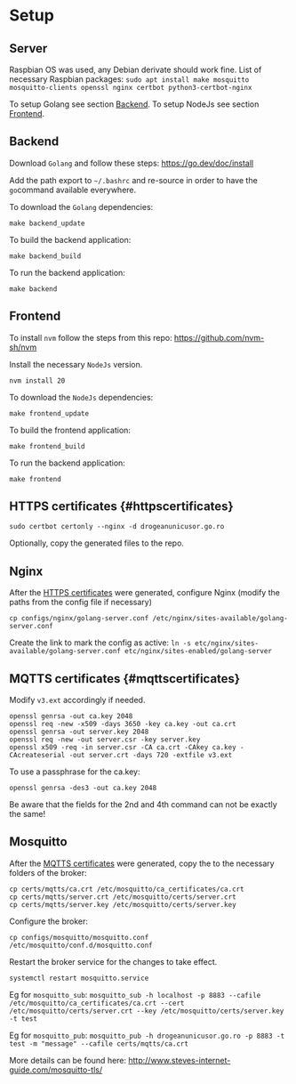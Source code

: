 # Setup
## Server
Raspbian OS was used, any Debian derivate should work fine.
List of necessary Raspbian packages:
```sudo apt install make mosquitto mosquitto-clients openssl nginx certbot python3-certbot-nginx```

To setup Golang see section [Backend](#backend).
To setup NodeJs see section [Frontend](#frontend).

## Backend
Download `Golang` and follow these steps:
https://go.dev/doc/install

Add the path export to `~/.bashrc` and re-source in order to have the `go`command available everywhere.

To download the `Golang` dependencies:
```
make backend_update
```

To build the backend application:
```
make backend_build
```

To run the backend application:
```
make backend
```

## Frontend
To install `nvm` follow the steps from this repo:
https://github.com/nvm-sh/nvm

Install the necessary `NodeJs` version.
```
nvm install 20
```

To download the `NodeJs` dependencies:
```
make frontend_update
```

To build the frontend application:
```
make frontend_build
```

To run the backend application:
```
make frontend
```

## HTTPS certificates {#httpscertificates}
```
sudo certbot certonly --nginx -d drogeanunicusor.go.ro
```
Optionally, copy the generated files to the repo.

## Nginx
After the [HTTPS certificates](#httpscertificates) were generated, configure Nginx (modify the paths from the config file if necessary)
```
cp configs/nginx/golang-server.conf /etc/nginx/sites-available/golang-server.conf
```
Create the link to mark the config as active:
```ln -s etc/nginx/sites-available/golang-server.conf etc/nginx/sites-enabled/golang-server```

## MQTTS certificates {#mqttscertificates}
Modify `v3.ext` accordingly if needed.
```
openssl genrsa -out ca.key 2048
openssl req -new -x509 -days 3650 -key ca.key -out ca.crt 
openssl genrsa -out server.key 2048
openssl req -new -out server.csr -key server.key
openssl x509 -req -in server.csr -CA ca.crt -CAkey ca.key -CAcreateserial -out server.crt -days 720 -extfile v3.ext
```

To use a passphrase for the ca.key:
```
openssl genrsa -des3 -out ca.key 2048
```

Be aware that the fields for the 2nd and 4th command can not be exactly the same!


## Mosquitto
After the [MQTTS certificates](#mqttscertificates) were generated, copy the to the necessary folders of the broker:
```
cp certs/mqtts/ca.crt /etc/mosquitto/ca_certificates/ca.crt
cp certs/mqtts/server.crt /etc/mosquitto/certs/server.crt
cp certs/mqtts/server.key /etc/mosquitto/certs/server.key
```

Configure the broker:
```
cp configs/mosquitto/mosquitto.conf /etc/mosquitto/conf.d/mosquitto.conf
```

Restart the broker service for the changes to take effect.
```
systemctl restart mosquitto.service
```

Eg for `mosquitto_sub`:
`mosquitto_sub -h localhost -p 8883 --cafile /etc/mosquitto/ca_certificates/ca.crt --cert /etc/mosquitto/certs/server.crt --key /etc/mosquitto/certs/server.key -t test`

Eg for `mosquitto_pub`:
`mosquitto_pub -h drogeanunicusor.go.ro -p 8883 -t test -m "message" --cafile certs/mqtts/ca.crt`

More details can be found here: http://www.steves-internet-guide.com/mosquitto-tls/
